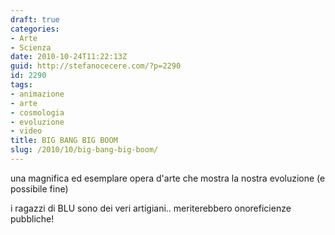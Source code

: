 ```yaml
---
draft: true
categories:
- Arte
- Scienza
date: 2010-10-24T11:22:13Z
guid: http://stefanocecere.com/?p=2290
id: 2290
tags:
- animazione
- arte
- cosmologia
- evoluzione
- video
title: BIG BANG BIG BOOM
slug: /2010/10/big-bang-big-boom/
---
```


una magnifica ed esemplare opera d'arte che mostra la nostra evoluzione (e possibile fine)

i ragazzi di BLU sono dei veri artigiani.. meriterebbero onoreficienze pubbliche!